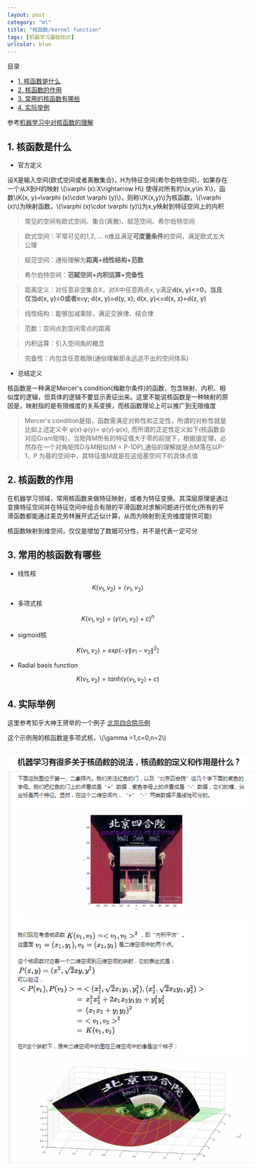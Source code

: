 ```yaml
---
layout: post
category: "ml"
title: "核函数/kernel function"
tags: [机器学习基础知识]
urlcolor: blue
---
```


目录

<!-- TOC -->

- [1. 核函数是什么](#1-核函数是什么)
- [2. 核函数的作用](#2-核函数的作用)
- [3. 常用的核函数有哪些](#3-常用的核函数有哪些)
- [4. 实际举例](#4-实际举例)

<!-- /TOC -->

参考[机器学习中对核函数的理解](https://mp.weixin.qq.com/s?__biz=MzIxNDIwMTk2OQ==&mid=2649077019&idx=1&sn=e0c4a6c502e3668e1dc410f21e531cfd&scene=0#wechat_redirect)

## 1. 核函数是什么

- 官方定义

设X是输入空间(欧式空间或者离散集合)，H为特征空间(希尔伯特空间)，如果存在一个从X到H的映射 \\(\varphi (x):X\rightarrow H\\) 使得对所有的\\(x,y\in X\\)，函数\\(K(x, y)=\varphi (x)\cdot \varphi (y)\\)，则称\\(K(x,y)\\)为核函数，\\(\varphi (x)\\)为映射函数，\\(\varphi (x)\cdot \varphi (y)\\)为x,y映射到特征空间上的内积

> 常见的空间有欧式空间、集合(离散)、赋范空间、希尔伯特空间

> 欧式空间：平常可见的1,2, ... n维且满足**可度量条件**的空间，满足欧式五大公理

> 赋范空间：通俗理解为**距离+线性结构+范数**

> 希尔伯特空间：**范赋空间+内积运算+完备性**

> 距离定义：对任意非空集合X，对X中任意两点x, y满足**d(x, y)<=0，当且仅当d(x, y)=0或者x=y; d(x, y)=d(y, x); d(x, y)<=d(x, z)+d(z, y)**

> 线性结构：能够加减乘除，满足交换律、结合律

> 范数：空间点到空间零点的距离

> 内积运算：引入空间角的概念

> 完备性：内包含任意极限(通俗理解即永远逃不出的空间体系)

- 总结定义

核函数是一种满足Mercer's condition(梅歇尔条件)的函数，包含映射、内积、相似度的逻辑，但具体的逻辑不要显示表征出来。这里不能说核函数是一种映射的原因是，映射指的是有限维度的关系变换，而核函数理论上可以推广到无限维度

> Mercer's condition是指，函数需满足对称性和正定性，所谓的对称性就是比如上述定义中 φ(x)∙φ(y)= φ(y)∙φ(x), 而所谓的正定性定义如下(核函数会对应Gram矩阵)，当矩阵M所有的特征值大于零的前提下，根据谱定理，必然存在一个对角矩阵D与M相似(M = P-1DP),通俗的理解就是点M落在以P-1，P 为基的空间中，其特征值M就是在这组基空间下的具体点值

## 2. 核函数的作用

在机器学习领域，常用核函数来做特征映射，或者为特征变换。其深层原理是通过变换特征空间并在特征空间中组合有限的平滑函数对求解问题进行优化(所有的平滑函数都能通过麦克劳林展开式近似计算，从而为映射到无穷维度提供可能)

核函数映射到维空间，仅仅是增加了数据可分性，并不是代表一定可分

## 3. 常用的核函数有哪些

- 线性核

$$K(v_{1},v_{2})=\left \langle v_{1},v_{2} \right \rangle$$

- 多项式核

$$K(v_{1},v_{2})=(\gamma \left \langle v_{1},v_{2} \right \rangle+c)^{n}$$

- sigmoid核

$$K(v_{1},v_{2})=exp(-\gamma \left \| v_{1}-v_{2} \right \|^{2})$$

- Radial basis function

$$K(v_{1},v_{2})=tanh(\gamma \left \langle v_{1},v_{2} \right \rangle+c)$$

## 4. 实际举例

这里参考知乎大神王赟举的一个例子 [北京四合院示例](https://www.zhihu.com/question/24627666)

这个示例用的核函数是多项式核，\\(\gamma =1,c=0,n=2\\)

<html>
<br/>
<img src='/assets/kernal-example.png' style='max-height:930px;max-width:562px;'/>
<br/>
</html>
